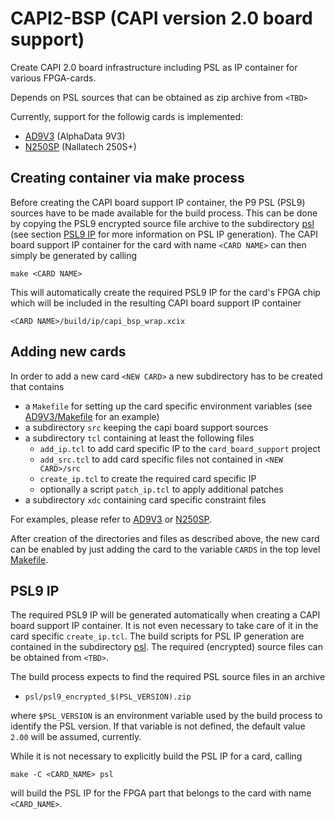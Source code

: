 # CAPI2-BSP (CAPI version 2.0 board support)
Create CAPI 2.0 board infrastructure including PSL as IP container for various FPGA-cards.

Depends on PSL sources that can be obtained as zip archive from `<TBD>`

Currently, support for the followig cards is implemented:
* [AD9V3](./AD9V3) (AlphaData 9V3)
* [N250SP](./N250SP) (Nallatech 250S+)

## Creating container via make process
Before creating the CAPI board support IP container, the P9 PSL (PSL9) sources have to be made available for the build process.
This can be done by copying the PSL9 encrypted source file archive to the subdirectory [psl](./psl) (see section [PSL9 IP](#psl9-ip)
for more information on PSL IP generation).
The CAPI board  support IP container for the card with name `<CARD NAME>` can then simply be generated by calling
```
make <CARD NAME>
```
This will automatically create the required PSL9 IP for the card's FPGA chip which will be included in the resulting CAPI
board support IP container
```
<CARD NAME>/build/ip/capi_bsp_wrap.xcix
```

## Adding new cards
In order to add a new card `<NEW CARD>` a new subdirectory has to be created that contains
* a `Makefile` for setting up the card specific environment variables
  (see [AD9V3/Makefile](./AD9V3/Makefile) for an example)
* a subdirectory `src` keeping the capi board support sources
* a subdirectory `tcl` containing at least the following files
  - `add_ip.tcl` to add card specific IP to the `card_board_support` project
  - `add_src.tcl` to add card specific files not contained in `<NEW CARD>/src`
  - `create_ip.tcl` to create the required card specific IP
  - optionally a script `patch_ip.tcl` to apply additional patches
* a subdirectory `xdc` containing card specific constraint files

For examples, please refer to [AD9V3](./AD9V3) or [N250SP](./N250SP).

After creation of the directories and files as described above,
the new card can be enabled by just adding the card to the variable `CARDS`
in the top level [Makefile](./Makefile).

## PSL9 IP
The required PSL9 IP will be generated automatically when creating a CAPI board
support IP container. It is not even necessary to take care of it
in the card specific `create_ip.tcl`. The build scripts for PSL IP generation are
contained in the subdirectory [psl](./psl). The required (encrypted) source files
can be obtained from `<TBD>`.

The build process expects to find the required PSL source files in an archive
* `psl/psl9_encrypted_$(PSL_VERSION).zip`

where `$PSL_VERSION` is an environment variable used by the build process to identify the PSL version.
If that variable is not defined, the default value `2.00` will be assumed, currently.

While it is not necessary to explicitly build the PSL IP for a card, calling
```
make -C <CARD_NAME> psl
```
will build the PSL IP for the FPGA part that belongs to the card with name `<CARD_NAME>`.

